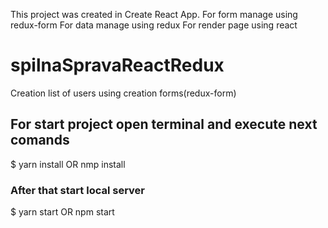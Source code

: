 
This project was created in Create React App.
For form manage using redux-form
For data manage using redux
For render page using react

# spilnaSpravaReactRedux
Creation list of users using creation forms(redux-form) 

## For start project open terminal and execute next comands
$ yarn install OR nmp install
### After that start local server
$ yarn start OR npm start